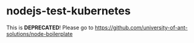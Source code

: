 # nodejs-test-kubernetes

This is **DEPRECATED**! Please go to https://github.com/university-of-ant-solutions/node-boilerplate
